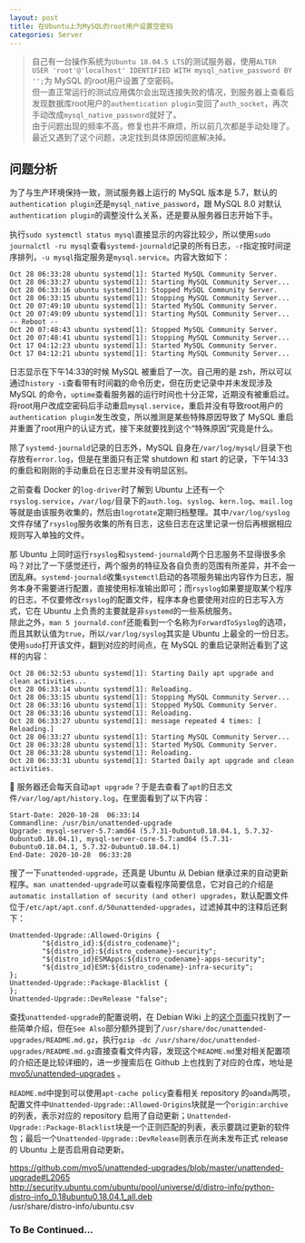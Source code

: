```yaml
---
layout: post
title: 在Ubuntu上为MySQL的root用户设置空密码
categories: Server
---
```


> 自己有一台操作系统为`Ubuntu 18.04.5 LTS`的测试服务器，使用`ALTER USER 'root'@'localhost' IDENTIFIED WITH mysql_native_password BY '';`为 MySQL 的root用户设置了空密码。  
> 但一直正常运行的测试应用偶尔会出现连接失败的情况，到服务器上查看后发现数据库root用户的`authentication plugin`变回了`auth_socket`，再次手动改成`mysql_native_password`就好了。  
> 由于问题出现的频率不高，修复也并不麻烦，所以前几次都是手动处理了。最近又遇到了这个问题，决定找到具体原因彻底解决掉。  

<!-- more -->

## 问题分析
为了与生产环境保持一致，测试服务器上运行的 MySQL 版本是 5.7，默认的`authentication plugin`还是`mysql_native_password`，跟 MySQL 8.0 对默认`authentication plugin`的调整没什么关系，还是要从服务器日志开始下手。  

执行`sudo systemctl status mysql`直接显示的内容比较少，所以使用`sudo journalctl -ru mysql`查看`systemd-journald`记录的所有日志，`-r`指定按时间逆序排列，`-u mysql`指定服务是`mysql.service`。内容大致如下：  
```apib
Oct 28 06:33:28 ubuntu systemd[1]: Started MySQL Community Server.
Oct 28 06:33:27 ubuntu systemd[1]: Starting MySQL Community Server...
Oct 28 06:33:16 ubuntu systemd[1]: Stopped MySQL Community Server.
Oct 28 06:33:15 ubuntu systemd[1]: Stopping MySQL Community Server...
Oct 20 07:49:10 ubuntu systemd[1]: Started MySQL Community Server.
Oct 20 07:49:09 ubuntu systemd[1]: Starting MySQL Community Server...
-- Reboot --
Oct 20 07:48:43 ubuntu systemd[1]: Stopped MySQL Community Server.
Oct 20 07:48:41 ubuntu systemd[1]: Stopping MySQL Community Server...
Oct 17 04:12:23 ubuntu systemd[1]: Started MySQL Community Server.
Oct 17 04:12:21 ubuntu systemd[1]: Starting MySQL Community Server...
```

日志显示在下午14:33的时候 MySQL 被重启了一次。自己用的是 zsh，所以可以通过`history -i`查看带有时间戳的命令历史，但在历史记录中并未发现涉及 MySQL 的命令，`uptime`查看服务器的运行时间也十分正常，近期没有被重启过。  
将root用户改成空密码后手动重启`mysql.service`，重启并没有导致root用户的`authentication plugin`发生改变，所以推测是某些特殊原因导致了 MySQL 重启并重置了root用户的认证方式，接下来就要找到这个“特殊原因”究竟是什么。  

除了`systemd-journald`记录的日志外，MySQL 自身在`/var/log/mysql/`目录下也存放有`error.log`，但是在里面只有正常 shutdown 和 start 的记录，下午14:33的重启和刚刚的手动重启在日志里并没有明显区别。  

之前查看 Docker 的`log-driver`时了解到 Ubuntu 上还有一个`rsyslog.service`，`/var/log/`目录下的`auth.log`、`syslog`、`kern.log`、`mail.log`等就是由该服务收集的，然后由`logrotate`定期归档整理。其中`/var/log/syslog`文件存储了`rsyslog`服务收集的所有日志，这些日志在这里记录一份后再根据相应规则写入单独的文件。  

那 Ubuntu 上同时运行`rsyslog`和`systemd-journald`两个日志服务不显得很多余吗？对比了一下感觉还行，两个服务的特征及各自负责的范围有所差异，并不会一团乱麻。`systemd-journald`收集`systemctl`启动的各项服务输出内容作为日志，服务本身不需要进行配置，直接使用标准输出即可；而`rsyslog`如果要提取某个程序的日志，不仅要修改`rsyslog`的配置文件，程序本身也要使用对应的日志写入方式，它在 Ubuntu 上负责的主要就是非`systemd`的一些系统服务。  
除此之外，`man 5 journald.conf`还能看到一个名称为`ForwardToSyslog`的选项，而且其默认值为`true`，所以`/var/log/syslog`其实是 Ubuntu 上最全的一份日志。使用`sudo`打开该文件，翻到对应的时间点，在 MySQL 的重启记录附近看到了这样的内容：
```apib
Oct 28 06:32:53 ubuntu systemd[1]: Starting Daily apt upgrade and clean activities...
Oct 28 06:33:14 ubuntu systemd[1]: Reloading.
Oct 28 06:33:15 ubuntu systemd[1]: Stopping MySQL Community Server...
Oct 28 06:33:16 ubuntu systemd[1]: Stopped MySQL Community Server.
Oct 28 06:33:16 ubuntu systemd[1]: Reloading.
Oct 28 06:33:27 ubuntu systemd[1]: message repeated 4 times: [ Reloading.]
Oct 28 06:33:27 ubuntu systemd[1]: Starting MySQL Community Server...
Oct 28 06:33:28 ubuntu systemd[1]: Started MySQL Community Server.
Oct 28 06:33:28 ubuntu systemd[1]: Reloading.
Oct 28 06:33:31 ubuntu systemd[1]: Started Daily apt upgrade and clean activities.
```
🤔 服务器还会每天自动`apt upgrade`？于是去查看了`apt`的日志文件`/var/log/apt/history.log`，在里面看到了以下内容：
```apib
Start-Date: 2020-10-28  06:33:14
Commandline: /usr/bin/unattended-upgrade
Upgrade: mysql-server-5.7:amd64 (5.7.31-0ubuntu0.18.04.1, 5.7.32-0ubuntu0.18.04.1), mysql-server-core-5.7:amd64 (5.7.31-0ubuntu0.18.04.1, 5.7.32-0ubuntu0.18.04.1)
End-Date: 2020-10-28  06:33:28
```
搜了一下`unattended-upgrade`，还真是 Ubuntu 从 Debian 继承过来的自动更新程序。`man unattended-upgrade`可以查看程序简要信息，它对自己的介绍是`automatic installation of security (and other) upgrades`，默认配置文件位于`/etc/apt/apt.conf.d/50unattended-upgrades`，过滤掉其中的注释后还剩下：
```config
Unattended-Upgrade::Allowed-Origins {
        "${distro_id}:${distro_codename}";
        "${distro_id}:${distro_codename}-security";
        "${distro_id}ESMApps:${distro_codename}-apps-security";
        "${distro_id}ESM:${distro_codename}-infra-security";
};
Unattended-Upgrade::Package-Blacklist {
};
Unattended-Upgrade::DevRelease "false";
```
查找`unattended-upgrade`的配置说明，在 Debian Wiki 上的[这个页面](https://wiki.debian.org/UnattendedUpgrades)只找到了一些简单介绍，但在`See Also`部分额外提到了`/usr/share/doc/unattended-upgrades/README.md.gz`，执行`gzip -dc /usr/share/doc/unattended-upgrades/README.md.gz`直接查看文件内容，发现这个`README.md`里对相关配置项的介绍还是比较详细的，进一步搜索后在 Github 上也找到了对应的仓库，地址是 [mvo5/unattended-upgrades](https://github.com/mvo5/unattended-upgrades) 。  

`README.md`中提到可以使用`apt-cache policy`查看相关 repository 的`o`and`a`两项，配置文件中`Unattended-Upgrade::Allowed-Origins`块就是一个`origin:archive`的列表，表示对应的 repository 启用了自动更新；`Unattended-Upgrade::Package-Blacklist`块是一个正则匹配的列表，表示要跳过更新的软件包；最后一个`Unattended-Upgrade::DevRelease`则表示在尚未发布正式 release 的 Ubuntu 上是否启用自动更新。

https://github.com/mvo5/unattended-upgrades/blob/master/unattended-upgrade#L2065  
http://security.ubuntu.com/ubuntu/pool/universe/d/distro-info/python-distro-info_0.18ubuntu0.18.04.1_all.deb  
/usr/share/distro-info/ubuntu.csv

### To Be Continued...
